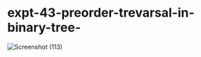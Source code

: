 # expt-43-preorder-trevarsal-in-binary-tree-
![Screenshot (113)](https://github.com/DikshaMeena03/expt-43-preorder-trevarsal-in-binary-tree-/assets/148327414/90338f4c-2158-4cce-9bd8-af365fec7848)
